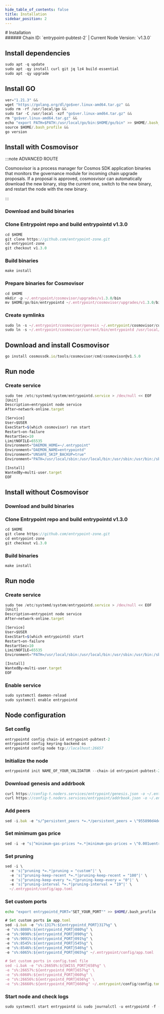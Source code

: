 ```yaml
---
hide_table_of_contents: false
title: Installation
sidebar_position: 2
---
```


<div class="h1-with-icon icon-entrypoint">
# Installation
</div>
###### Chain ID: `entrypoint-pubtest-2` | Current Node Version: `v1.3.0`

## Install dependencies

```js
sudo apt -q update
sudo apt -qy install curl git jq lz4 build-essential
sudo apt -qy upgrade
```

## Install GO
```js
ver="1.21.3" &&
wget "https://golang.org/dl/go$ver.linux-amd64.tar.gz" &&
sudo rm -rf /usr/local/go &&
sudo tar -C /usr/local -xzf "go$ver.linux-amd64.tar.gz" &&
rm "go$ver.linux-amd64.tar.gz" &&
echo "export PATH=$PATH:/usr/local/go/bin:$HOME/go/bin" >> $HOME/.bash_profile &&
source $HOME/.bash_profile &&
go version
```

## Install with Cosmovisor
:::note ADVANCED ROUTE

Cosmosvisor is a process manager for Cosmos SDK application binaries that monitors the governance module for incoming chain upgrade proposals. If a proposal is approved, cosmosvisor can automatically download the new binary, stop the current one, switch to the new binary, and restart the node with the new binary.

:::
### Download and build binaries
### Clone Entrypoint repo and build entrypointd v1.3.0
```js
cd $HOME
git clone https://github.com/entrypoint-zone.git
cd entrypoint-zone
git checkout v1.3.0
```

### Build binaries
```js
make install
```
### Prepare binaries for Cosmovisor
```js
cd $HOME
mkdir -p ~/.entrypoint/cosmovisor/upgrades/v1.3.0/bin
mv $HOME/go/bin/entrypointd ~/.entrypoint/cosmovisor/upgrades/v1.3.0/bin/
```

### Create symlinks
```js
sudo ln -s ~/.entrypoint/cosmovisor/genesis ~/.entrypoint/cosmovisor/current -f
sudo ln -s ~/.entrypoint/cosmovisor/current/bin/entrypointd /usr/local/bin/entrypointd -f
```

## Download and install Cosmovisor
```js
go install cosmossdk.io/tools/cosmovisor/cmd/cosmovisor@v1.5.0
```

## Run node
### Create service
```js
sudo tee /etc/systemd/system/entrypointd.service > /dev/null << EOF
[Unit]
Description=entrypoint node service
After=network-online.target

[Service]
User=$USER
ExecStart=$(which cosmovisor) run start
Restart=on-failure
RestartSec=10
LimitNOFILE=65535
Environment="DAEMON_HOME=~/.entrypoint"
Environment="DAEMON_NAME=entrypointd"
Environment="UNSAFE_SKIP_BACKUP=true"
Environment="PATH=/usr/local/sbin:/usr/local/bin:/usr/sbin:/usr/bin:/sbin:/bin:/usr/games:/usr/local/games:/snap/bin:~/.entrypoint/cosmovisor/current/bin"

[Install]
WantedBy=multi-user.target
EOF
```

## Install without Cosmovisor

### Download and build binaries
### Clone Entrypoint repo and build entrypointd v1.3.0
```js
cd $HOME
git clone https://github.com/entrypoint-zone.git
cd entrypoint-zone
git checkout v1.3.0
```

### Build binaries
```js
make install
```

## Run node
### Create service
```js
sudo tee /etc/systemd/system/entrypointd.service > /dev/null << EOF
[Unit]
Description=entrypoint node service
After=network-online.target

[Service]
User=$USER
ExecStart=$(which entrypointd) start
Restart=on-failure
RestartSec=10
LimitNOFILE=65535
Environment="PATH=/usr/local/sbin:/usr/local/bin:/usr/sbin:/usr/bin:/sbin:/bin:/usr/games:/usr/local/games:/snap/bin"

[Install]
WantedBy=multi-user.target
EOF
```

### Enable service
```js
sudo systemctl daemon-reload
sudo systemctl enable entrypointd
```

## Node configuration
### Set config
```js
entrypointd config chain-id entrypoint-pubtest-2
entrypointd config keyring-backend os
entrypointd config node tcp://localhost:26657
```

### Initialize the node
```js
entrypointd init NAME_OF_YOUR_VALIDATOR --chain-id entrypoint-pubtest-2
```

### Download genesis and addrbook
```js
curl https://config-t.noders.services/entrypoint/genesis.json -o ~/.entrypoint/config/genesis.json
curl https://config-t.noders.services/entrypoint/addrbook.json -o ~/.entrypoint/config/addrbook.json
```
### Add peers
```js
sed -i.bak -e "s/^persistent_peers *=.*/persistent_peers = \"955890d4ded935a973e0637983e80d6bdcafbe83@entrypoint-t-rpc.noders.services:15656\"/" ~/.entrypoint/config/config.toml
```

### Set minimum gas price
```js
sed -i -e "s|^minimum-gas-prices *=.*|minimum-gas-prices = \"0.001uentry\"|" ~/.entrypoint/config/app.toml
```
### Set pruning
```js
sed -i \
  -e 's|^pruning *=.*|pruning = "custom"|' \
  -e 's|^pruning-keep-recent *=.*|pruning-keep-recent = "100"|' \
  -e 's|^pruning-keep-every *=.*|pruning-keep-every = "0"|' \
  -e 's|^pruning-interval *=.*|pruning-interval = "19"|' \
  ~/.entrypoint/config/app.toml
```

### Set custom ports

```bash
echo "export entrypointd_PORT="SET_YOUR_PORT"" >> $HOME/.bash_profile
```

```js
# Set custom ports in app.toml
sed -i.bak -e "s%:1317%:${entrypointd_PORT}317%g" \
-e "s%:8080%:${entrypointd_PORT}080%g" \
-e "s%:9090%:${entrypointd_PORT}090%g" \
-e "s%:9091%:${entrypointd_PORT}091%g" \
-e "s%:8545%:${entrypointd_PORT}545%g" \
-e "s%:8546%:${entrypointd_PORT}546%g" \
-e "s%:6065%:${entrypointd_PORT}065%g" ~/.entrypoint/config/app.toml

# Set custom ports in config.toml file
sed -i.bak -e "s%:26658%:${SWISS_PORT}658%g" \
-e "s%:26657%:${entrypointd_PORT}657%g" \
-e "s%:6060%:${entrypointd_PORT}060%g" \
-e "s%:26656%:${entrypointd_PORT}656%g" \
-e "s%:26660%:${entrypointd_PORT}660%g" ~/.entrypoint/config/config.toml
```

### Start node and check logs
```js
sudo systemctl start entrypointd && sudo journalctl -u entrypointd -f --no-hostname -o cat
```

